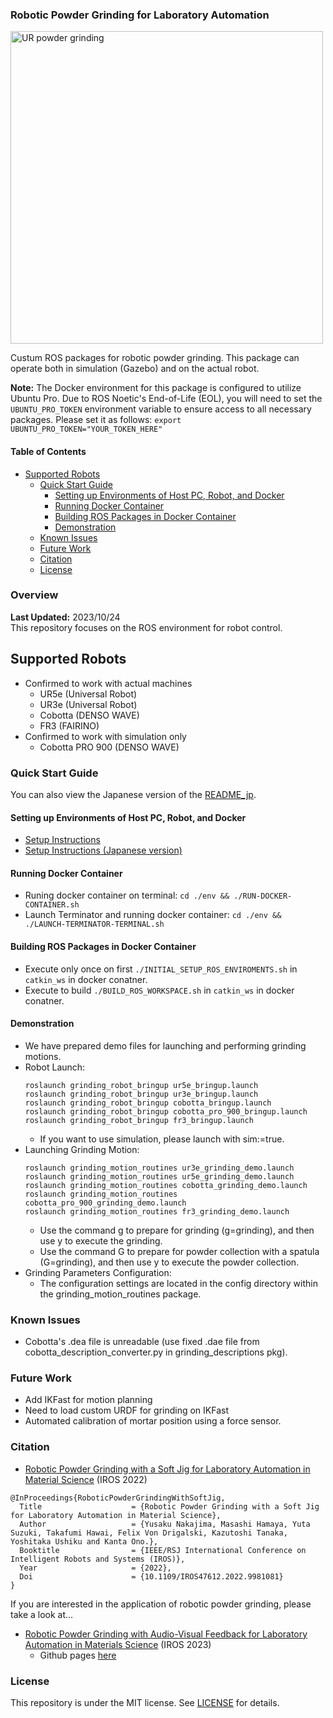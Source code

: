 ### Robotic Powder Grinding for Laboratory Automation
<img src="https://github.com/quantumbeam/powder_grinding/blob/main/wiki/grinding_demo.gif?raw=true" alt="UR powder grinding" width="500">

Custum ROS packages for robotic powder grinding.
This package can operate both in simulation (Gazebo) and on the actual robot.

**Note:** The Docker environment for this package is configured to utilize Ubuntu Pro. Due to ROS Noetic's End-of-Life (EOL), you will need to set the `UBUNTU_PRO_TOKEN` environment variable to ensure access to all necessary packages. Please set it as follows:
`export UBUNTU_PRO_TOKEN="YOUR_TOKEN_HERE"`

#### **Table of Contents**
- [Supported Robots](#supported-robots)
  - [Quick Start Guide](#quick-start-guide)
    - [Setting up Environments of Host PC, Robot, and Docker](#setting-up-environments-of-host-pc-robot-and-docker)
    - [Running Docker Container](#running-docker-container)
    - [Building ROS Packages in Docker Container](#building-ros-packages-in-docker-container)
    - [Demonstration](#demonstration)
  - [Known Issues](#known-issues)
  - [Future Work](#future-work)
  - [Citation](#citation)
  - [License](#license)

### Overview
**Last Updated:** 2023/10/24  
This repository focuses on the ROS environment for robot control.

## Supported Robots
- Confirmed to work with actual machines
   - UR5e (Universal Robot)
   - UR3e (Universal Robot)
   - Cobotta (DENSO WAVE)
   - FR3 (FAIRINO)
- Confirmed to work with simulation only
   - Cobotta PRO 900 (DENSO WAVE)

### Quick Start Guide
You can also view the Japanese version of the [README_jp](./README_jp.md).

#### Setting up Environments of Host PC, Robot, and Docker
- [Setup Instructions](./env/docker/README.md)
- [Setup Instructions (Japanese version)](./env/docker/README_jp.md)

#### Running Docker Container
- Runing docker container on terminal: `cd ./env && ./RUN-DOCKER-CONTAINER.sh`
- Launch Terminator and running docker container: `cd ./env && ./LAUNCH-TERMINATOR-TERMINAL.sh`

#### Building ROS Packages in Docker Container
- Execute only once on first `./INITIAL_SETUP_ROS_ENVIROMENTS.sh` in `catkin_ws` in docker conatner.  
- Execute to build `./BUILD_ROS_WORKSPACE.sh` in `catkin_ws` in docker conatner.


#### Demonstration
- We have prepared demo files for launching and performing grinding motions.
- Robot Launch:
   ```
   roslaunch grinding_robot_bringup ur5e_bringup.launch
   roslaunch grinding_robot_bringup ur3e_bringup.launch
   roslaunch grinding_robot_bringup cobotta_bringup.launch
   roslaunch grinding_robot_bringup cobotta_pro_900_bringup.launch
   roslaunch grinding_robot_bringup fr3_bringup.launch

   ```
  - If you want to use simulation, please launch with sim:=true.
- Launching Grinding Motion:
   ```
   roslaunch grinding_motion_routines ur3e_grinding_demo.launch
   roslaunch grinding_motion_routines ur5e_grinding_demo.launch
   roslaunch grinding_motion_routines cobotta_grinding_demo.launch
   roslaunch grinding_motion_routines cobotta_pro_900_grinding_demo.launch
   roslaunch grinding_motion_routines fr3_grinding_demo.launch

   ```
   - Use the command g to prepare for grinding (g=grinding), and then use y to execute the grinding.
   - Use the command G to prepare for powder collection with a spatula (G=grinding), and then use y to execute the powder collection.
- Grinding Parameters Configuration:
   - The configuration settings are located in the config directory within the grinding_motion_routines package.

### Known Issues
- Cobotta's .dea file is unreadable (use fixed .dae file from cobotta_description_converter.py in grinding_descriptions pkg).


### Future Work
- Add IKFast for motion planning
 - Need to load custom URDF for grinding on IKFast
- Automated calibration of mortar position using a force sensor.

### Citation
- [Robotic Powder Grinding with a Soft Jig for Laboratory Automation in Material Science](https://doi.org/10.1109/IROS47612.2022.9981081) (IROS 2022)
```
@InProceedings{RoboticPowderGrindingWithSoftJig,
  Title                    = {Robotic Powder Grinding with a Soft Jig for Laboratory Automation in Material Science},
  Author                   = {Yusaku Nakajima, Masashi Hamaya, Yuta Suzuki, Takafumi Hawai, Felix Von Drigalski, Kazutoshi Tanaka, Yoshitaka Ushiku and Kanta Ono.},
  Booktitle                = {IEEE/RSJ International Conference on Intelligent Robots and Systems (IROS)},
  Year                     = {2022},
  Doi                      = {10.1109/IROS47612.2022.9981081}
}
```
If you are interested in the application of robotic powder grinding, please take a look at...
- [Robotic Powder Grinding with Audio-Visual Feedback for Laboratory Automation in Materials Science](https://ieeexplore.ieee.org/document/10341526) (IROS 2023)
   -  Github pages [here](https://omron-sinicx.github.io/powder-grinding/) 

### License
This repository is under the MIT license. See [LICENSE](./LICENSE) for details.

